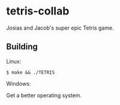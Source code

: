 # tetris-collab

Josias and Jacob's super epic Tetris game.

## Building

Linux:
```
$ make && ./TETRIS
```

Windows:

Get a better operating system.

